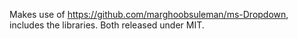 Makes use of https://github.com/marghoobsuleman/ms-Dropdown, includes the libraries. Both released under MIT.